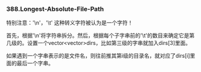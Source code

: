 ### 388.Longest-Absolute-File-Path

特别注意：'\n'，'\t' 这种转义字符被认为是一个字符！

首先，根据'\n'将字符串拆分。然后，根据每个子字串前的'\t'的数目来确定它是第几级的。设置一个vector<vector<string>>dirs，比如第三级的字串就加入dirs[3]里面。

如果遇到一个字串表示的是文件名，则往前推其第i级的目录名，就对应了dirs[i]里面的最后一个字串。
